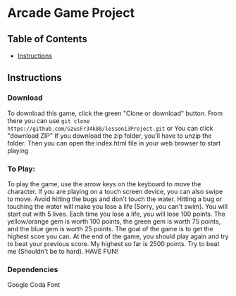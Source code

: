# Arcade Game Project

## Table of Contents

* [Instructions](#instructions)

## Instructions

### Download
To download this game, click the green "Clone or download" button. From there you can use 
``git clone https://github.com/GzusFr34k88/lesson13Project.git``
or
You can click "download ZIP"
    If you download the zip folder, you'll have to unzip the folder. Then you can open the index.html file in your web browser to start playing
### To Play:
To play the game, use the arrow keys on the keyboard to move the character. If you are playing on a touch screen device, you can also swipe to move. Avoid hitting the bugs and don't touch the water. Hitting a bug or touching the water will make you lose a life (Sorry, you can't swim). You will start out with 5 lives. Each time you lose a life, you will lose 100 points. The yellow/orange gem is worth 100 points, the green gem is worth 75 points, and the blue gem is worth 25 points. The goal of the game is to get the highest scoe you can. At the end of the game, you should play again and try to beat your previous score. My highest so far is 2500 points. Try to beat me (Shouldn't be to hard). HAVE FUN!

### Dependencies
Google Coda Font
